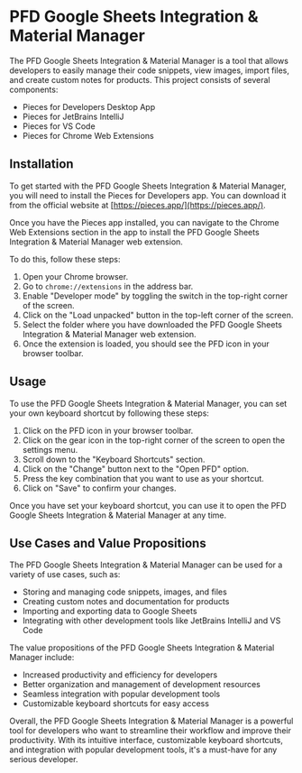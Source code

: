 # PFD Google Sheets Integration & Material Manager

The PFD Google Sheets Integration & Material Manager is a tool that allows developers to easily manage their code snippets, view images, import files, and create custom notes for products. This project consists of several components:

- Pieces for Developers Desktop App
- Pieces for JetBrains IntelliJ
- Pieces for VS Code
- Pieces for Chrome Web Extensions

## Installation

To get started with the PFD Google Sheets Integration & Material Manager, you will need to install the Pieces for Developers app. You can download it from the official website at [https://pieces.app/](https://pieces.app/).

Once you have the Pieces app installed, you can navigate to the Chrome Web Extensions section in the app to install the PFD Google Sheets Integration & Material Manager web extension.

To do this, follow these steps:

1. Open your Chrome browser.
2. Go to `chrome://extensions` in the address bar.
3. Enable "Developer mode" by toggling the switch in the top-right corner of the screen.
4. Click on the "Load unpacked" button in the top-left corner of the screen.
5. Select the folder where you have downloaded the PFD Google Sheets Integration & Material Manager web extension.
6. Once the extension is loaded, you should see the PFD icon in your browser toolbar.

## Usage

To use the PFD Google Sheets Integration & Material Manager, you can set your own keyboard shortcut by following these steps:

1. Click on the PFD icon in your browser toolbar.
2. Click on the gear icon in the top-right corner of the screen to open the settings menu.
3. Scroll down to the "Keyboard Shortcuts" section.
4. Click on the "Change" button next to the "Open PFD" option.
5. Press the key combination that you want to use as your shortcut.
6. Click on "Save" to confirm your changes.

Once you have set your keyboard shortcut, you can use it to open the PFD Google Sheets Integration & Material Manager at any time.

## Use Cases and Value Propositions

The PFD Google Sheets Integration & Material Manager can be used for a variety of use cases, such as:

- Storing and managing code snippets, images, and files
- Creating custom notes and documentation for products
- Importing and exporting data to Google Sheets
- Integrating with other development tools like JetBrains IntelliJ and VS Code

The value propositions of the PFD Google Sheets Integration & Material Manager include:

- Increased productivity and efficiency for developers
- Better organization and management of development resources
- Seamless integration with popular development tools
- Customizable keyboard shortcuts for easy access

Overall, the PFD Google Sheets Integration & Material Manager is a powerful tool for developers who want to streamline their workflow and improve their productivity. With its intuitive interface, customizable keyboard shortcuts, and integration with popular development tools, it's a must-have for any serious developer.
